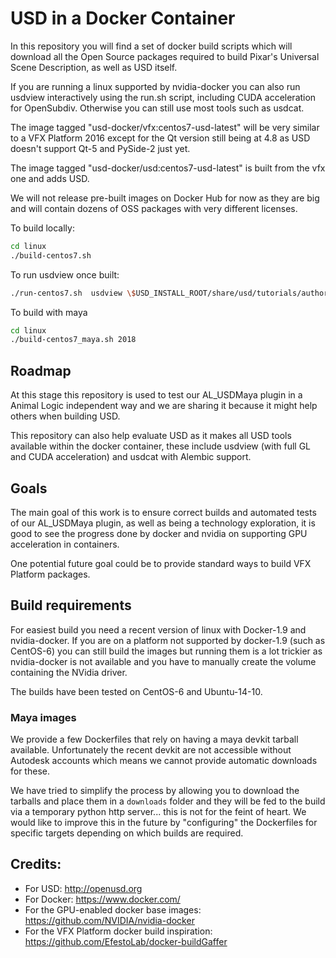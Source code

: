 # USD in a Docker Container

In this repository you will find a set of docker build scripts which will
download all the Open Source packages required to build Pixar's
Universal Scene Description, as well as USD itself.

If you are running a linux supported by nvidia-docker you can also run usdview
interactively using the run.sh script, including CUDA acceleration for OpenSubdiv.
Otherwise you can still use most tools such as usdcat.

The image tagged "usd-docker/vfx:centos7-usd-latest" will be very similar to a VFX Platform 2016
except for the Qt version still being at 4.8 as USD doesn't support Qt-5 and PySide-2 just yet.

The image tagged "usd-docker/usd:centos7-usd-latest" is built from the vfx one and adds
USD.

We will not release pre-built images on Docker Hub for now as they are big and
will contain dozens of OSS packages with very different licenses.


To build locally:
```bash
cd linux
./build-centos7.sh
```

To run usdview once built:
```bash
./run-centos7.sh  usdview \$USD_INSTALL_ROOT/share/usd/tutorials/authoringProperties/HelloWorld.usda
```

To build with maya
```bash
cd linux
./build-centos7_maya.sh 2018
```

## Roadmap
At this stage this repository is used to test our AL_USDMaya plugin in a Animal Logic independent way and we are sharing it
because it might help others when building USD.

This repository can also help evaluate USD as it makes all USD tools available
within the docker container, these include usdview (with full GL and CUDA acceleration)
and usdcat with Alembic support.

## Goals
The main goal of this work is to ensure correct builds and automated tests of our AL_USDMaya plugin, as well as being
a technology exploration, it is good to see the progress done by docker and nvidia on supporting GPU acceleration in
containers.

One potential future goal could be to provide standard ways to build VFX Platform packages.

## Build requirements
For easiest build you need a recent version of linux with Docker-1.9 and
nvidia-docker.
If you are on a platform not supported by docker-1.9 (such as CentOS-6) you can
still build the images but running them is a lot trickier as nvidia-docker is
not available and you have to manually create the volume containing the NVidia driver.

The builds have been tested on CentOS-6 and Ubuntu-14-10.

### Maya images
We provide a few Dockerfiles that rely on having a maya devkit tarball available. Unfortunately the recent devkit are not accessible without Autodesk accounts which means we cannot provide automatic downloads for these.

We have tried to simplify the process by allowing you to download the tarballs and place them in a `downloads` folder and they will be fed to the build via a temporary python http server... this is not for the feint of heart. We would like to improve this in the future by "configuring" the Dockerfiles for specific targets depending on which builds are required.

## Credits:
* For USD: http://openusd.org
* For Docker: https://www.docker.com/
* For the GPU-enabled docker base images: https://github.com/NVIDIA/nvidia-docker
* For the VFX Platform docker build inspiration: https://github.com/EfestoLab/docker-buildGaffer
